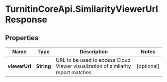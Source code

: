 # TurnitinCoreApi.SimilarityViewerUrlResponse

## Properties

Name | Type | Description | Notes
------------ | ------------- | ------------- | -------------
**viewerUrl** | **String** | URL to be used to access Cloud Viewer visualization of similarity report matches | [optional] 


